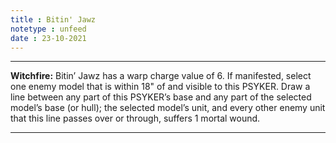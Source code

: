 ```yaml
---
title : Bitin' Jawz
notetype : unfeed
date : 23-10-2021
---
```


---

**Witchfire:** Bitin’ Jawz has a warp charge value of 6. If manifested, select one enemy model that is within 18" of and visible to this PSYKER. Draw a line between any part of this PSYKER’s base and any part of the selected model’s base (or hull); the selected model’s unit, and every other enemy unit that this line passes over or through, suffers 1 mortal wound.

---